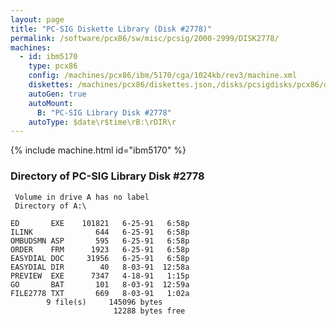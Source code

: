 ```yaml
---
layout: page
title: "PC-SIG Diskette Library (Disk #2778)"
permalink: /software/pcx86/sw/misc/pcsig/2000-2999/DISK2778/
machines:
  - id: ibm5170
    type: pcx86
    config: /machines/pcx86/ibm/5170/cga/1024kb/rev3/machine.xml
    diskettes: /machines/pcx86/diskettes.json,/disks/pcsigdisks/pcx86/diskettes.json
    autoGen: true
    autoMount:
      B: "PC-SIG Library Disk #2778"
    autoType: $date\r$time\rB:\rDIR\r
---
```


{% include machine.html id="ibm5170" %}

### Directory of PC-SIG Library Disk #2778

     Volume in drive A has no label
     Directory of A:\

    ED       EXE    101821   6-25-91   6:58p
    ILINK              644   6-25-91   6:58p
    OMBUDSMN ASP       595   6-25-91   6:58p
    ORDER    FRM      1923   6-25-91   6:58p
    EASYDIAL DOC     31956   6-25-91   6:58p
    EASYDIAL DIR        40   8-03-91  12:58a
    PREVIEW  EXE      7347   4-18-91   1:15p
    GO       BAT       101   8-03-91  12:59a
    FILE2778 TXT       669   8-03-91   1:02a
            9 file(s)     145096 bytes
                           12288 bytes free
